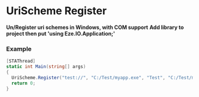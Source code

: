 # UriScheme Register
**Un/Register uri schemes in Windows, with COM support**
**Add library to project then put 'using Eze.IO.Application;'**

### Example
``` c#
[STAThread]
static int Main(string[] args)
{
  UriScheme.Register("test://", "C:/Test/myapp.exe", "Test", "C:/Test/myapp.exe", 0, RecordScheme.OnMachine);
  return 0;
}
```
